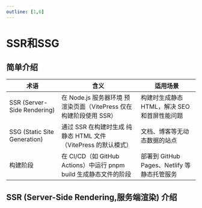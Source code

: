 ```yaml
---
outline: [1,6]
---
```


# SSR和SSG

## 简单介绍
| 术语                           | 含义                                                                | 适用场景                                     |
| ------------------------------ | ------------------------------------------------------------------- | -------------------------------------------- |
| SSR \(Server\-Side Rendering\) | 在 Node\.js 服务器环境 预渲染页面（VitePress 仅在构建阶段使用 SSR） | 构建时生成静态 HTML，解决 SEO 和首屏性能问题 |
| SSG \(Static Site Generation\) | 通过 SSR 在构建时生成 纯静态 HTML 文件（VitePress 的默认模式）      | 文档、博客等无动态数据的站点                 |
| 构建阶段                       | 在 CI/CD（如 GitHub Actions）中运行 pnpm build 生成静态文件的阶段   | 部署到 GitHub Pages、Netlify 等静态托管服务  |

## SSR (Server-Side Rendering,服务端渲染) 介绍


